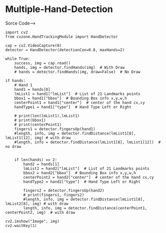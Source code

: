 # Multiple-Hand-Detection
Sorce Code-->
   
    import cv2
    from cvzone.HandTrackingModule import HandDetector

    cap = cv2.VideoCapture(0)
    detector = HandDetector(detectionCon=0.8, maxHands=2)

    while True:
        success, img = cap.read()
        hands, img = detector.findHands(img)  # With Draw
        # hands = detector.findHands(img, draw=False)  # No Draw

    if hands:
        # Hand 1
        hand1 = hands[0]
        lmList1 = hand1["lmList"]  # List of 21 Landmarks points
        bbox1 = hand1["bbox"]  # Bounding Box info x,y,w,h
        centerPoint1 = hand1["center"]  # center of the hand cx,cy
        handType1 = hand1["type"]  # Hand Type Left or Right

        # print(len(lmList1),lmList1)
        # print(bbox1)
        # print(centerPoint1)
        fingers1 = detector.fingersUp(hand1)
        #length, info, img = detector.findDistance(lmList1[8], lmList1[12], img) # with draw
        #length, info = detector.findDistance(lmList1[8], lmList1[12])  # no draw


        if len(hands) == 2:
            hand2 = hands[1]
            lmList2 = hand2["lmList"]  # List of 21 Landmarks points
            bbox2 = hand2["bbox"]  # Bounding Box info x,y,w,h
            centerPoint2 = hand2["center"]  # center of the hand cx,cy
            handType2 = hand2["type"]  # Hand Type Left or Right

            fingers2 = detector.fingersUp(hand2)
            # print(fingers1, fingers2)
            #length, info, img = detector.findDistance(lmList1[8], lmList2[8], img) # with draw
            length, info, img = detector.findDistance(centerPoint1, centerPoint2, img)  # with draw

    cv2.imshow("Image", img)
    cv2.waitKey(1)
